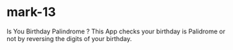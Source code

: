 # mark-13
Is You Birthday Palindrome ?
This App checks your birthday is Palidrome or not by reversing the digits of your birthday.

